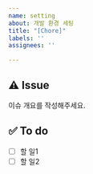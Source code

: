 ```yaml
---
name: setting
about: 개발 환경 세팅
title: "[Chore]"
labels: ''
assignees: ''

---
```


## ⚠️ Issue
이슈 개요를 작성해주세요.

## ✅ To do
- [ ] 할 일1
- [ ] 할 일2
